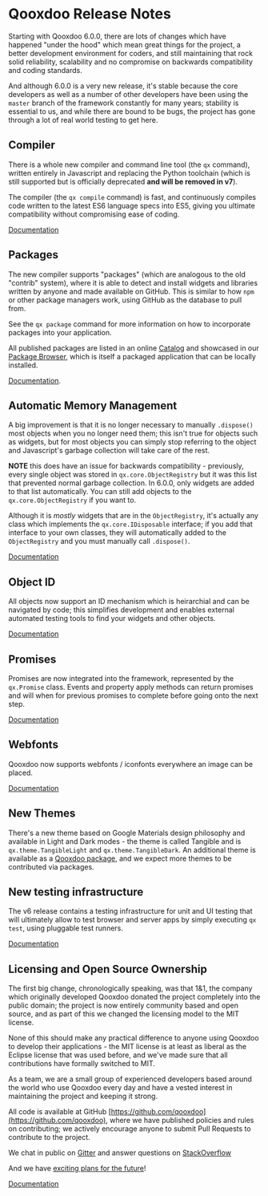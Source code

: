 # Qooxdoo Release Notes

Starting with Qooxdoo 6.0.0, there are lots of changes which have happened "under the hood"
which mean great things for the project, a better development environment for coders, and
still maintaining that rock solid reliability, scalability and no compromise on backwards
compatibility and coding standards.

And although 6.0.0 is a very new release, it's stable because the core developers as well as a number of other developers have been using the `master` branch of the framework constantly for many years; stability is essential to us, and while there are bound to be bugs, the project has gone through a lot of real world testing to get here.


## Compiler
There is a whole new compiler and command line tool (the `qx` command), written entirely in 
Javascript and replacing the Python toolchain (which is still supported but is officially 
deprecated **and will be removed in v7**).

The compiler (the `qx compile` command) is fast, and continuously compiles code written to 
the latest ES6 language specs into ES5, giving you ultimate compatibility without compromising
ease of coding.

[Documentation](https://qooxdoo.org/documentation/#/development/cli/commands)


## Packages
The new compiler supports "packages" (which are analogous to the old "contrib" system), where
it is able to detect and install widgets and libraries written by anyone and made available on 
GitHub.  This is similar to how `npm` or other package managers work, using GitHub as the
database to pull from.

See the `qx package` command for more information on how to incorporate packages into your
application.

All published packages are listed in an online
[Catalog](http://qooxdoo.org/package-cache/) and showcased in our [Package
Browser](https://qooxdoo.org/qxl.packagebrowser/qxl.packagebrowser/#),
which is itself a packaged application that can be locally installed.

[Documentation](https://qooxdoo.org/documentation/#/development/cli/packages).

## Automatic Memory Management
A big improvement is that it is no longer necessary to manually `.dispose()` most objects when you
no longer need them; this isn't true for objects such as widgets, but for most objects you can simply 
stop referring to the object and Javascript's garbage collection will take care of the rest.

**NOTE** this does have an issue for backwards compatibility - previously, every single object was
stored in `qx.core.ObjectRegistry` but it was this list that prevented normal garbage collection.  In
6.0.0, only widgets are added to that list automatically.  You can still add objects to the `qx.core.ObjectRegistry`
if you want to.

Although it is *mostly* widgets that are in the `ObjectRegistry`, it's actually any class which implements
the `qx.core.IDisposable` interface; if you add that interface to your own classes, they will automatically
added to the `ObjectRegistry` and you must manually call `.dispose()`.

[Documentation](https://qooxdoo.org/documentation/#/development/howto/memory_management)


## Object ID
All objects now support an ID mechanism which is heirarchial and can be navigated by code; this simplifies
development and enables external automated testing tools to find your widgets and other objects.

[Documentation](https://qooxdoo.org/documentation/#/core/object_id)


## Promises
Promises are now integrated into the framework, represented by the `qx.Promise` class.  Events and property
apply methods can return promises and will when for previous promises to complete before going onto
the next step.

[Documentation ](https://qooxdoo.org/documentation/#/core/promises)


## Webfonts
Qooxdoo now supports webfonts / iconfonts everywhere an image can be placed.

[Documentation](https://qooxdoo.org/documentation/#/development/howto/icon_fonts)

## New Themes

There's a new theme based on Google Materials design
philosophy and available in Light and Dark modes - the theme
is called Tangible and is `qx.theme.TangibleLight` and
`qx.theme.TangibleDark`. An additional theme is available as a [Qooxdoo
package](https://qooxdoo.org/qxl.packagebrowser/#sqville~ville.Clean~Demos~WidgetBrowser), 
and we expect more themes to be contributed via packages.

## New testing infrastructure

The v6 release contains a testing infrastructure for unit and UI
testing that will ultimately allow to test browser and server apps by
simply executing `qx test`, using pluggable test runners. 

[Documentation](https://qooxdoo.org/documentation/#/development/testing/)

## Licensing and Open Source Ownership
The first big change, chronologically speaking, was that 1&1, the company which originally 
developed Qooxdoo donated the project completely into the public domain; the project is now 
entirely community based and open source, and as part of this we changed the licensing
model to the MIT license.

None of this should make any practical difference to anyone using Qooxdoo to develop their 
applications - the MIT license is at least as liberal as the Eclipse license that was used
before, and we've made sure that all contributions have formally switched to MIT.

As a team, we are a small group of experienced developers based around the world who use
Qooxdoo every day and have a vested interest in maintaining the project and keeping it strong.

All code is available at GitHub [https://github.com/qooxdoo](https://github.com/qooxdoo),
where we have published policies and rules on contributing; we actively encourage anyone to
submit Pull Requests to contribute to the project.

We chat in public on [Gitter](https://gitter.im/qooxdoo/qooxdoo) and answer questions
on [StackOverflow](https://stackoverflow.com/questions/tagged/qooxdoo)

And we have [exciting plans for the future](http://qooxdoo.org/documentation/#/roadmap)!

[Documentation](https://qooxdoo.org/documentation/#/development/contribute)



